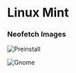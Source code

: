 # Linux Mint

### Neofetch Images

![Preinstall](https://i.imgur.com/ZIJFYS2.png)

![Gnome](https://i.imgur.com/D3Tnv0r.png)
